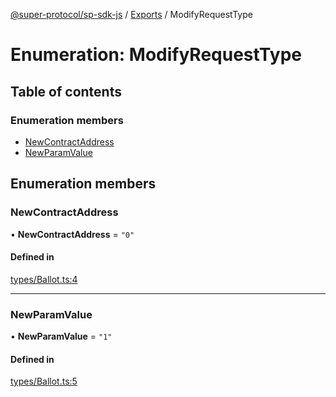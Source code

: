 [@super-protocol/sp-sdk-js](../README.md) / [Exports](../modules.md) / ModifyRequestType

# Enumeration: ModifyRequestType

## Table of contents

### Enumeration members

- [NewContractAddress](ModifyRequestType.md#newcontractaddress)
- [NewParamValue](ModifyRequestType.md#newparamvalue)

## Enumeration members

### NewContractAddress

• **NewContractAddress** = `"0"`

#### Defined in

[types/Ballot.ts:4](https://github.com/Super-Protocol/sp-sdk-js/blob/ed94f28/src/types/Ballot.ts#L4)

___

### NewParamValue

• **NewParamValue** = `"1"`

#### Defined in

[types/Ballot.ts:5](https://github.com/Super-Protocol/sp-sdk-js/blob/ed94f28/src/types/Ballot.ts#L5)
